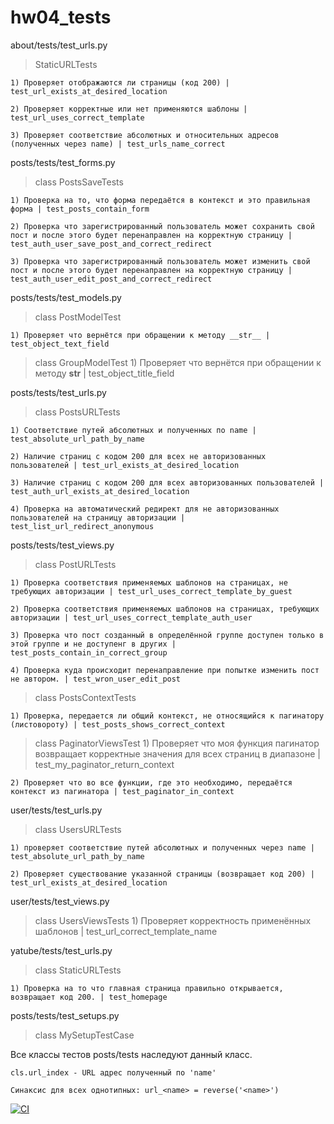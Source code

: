 # hw04_tests

about/tests/test_urls.py

> StaticURLTests

	1) Проверяет отображаются ли страницы (код 200) | test_url_exists_at_desired_location

	2) Проверяет корректные или нет применяются шаблоны | test_url_uses_correct_template

	3) Проверяет соответствие абсолютных и относительных адресов (полученных через name) | test_urls_name_correct



posts/tests/test_forms.py

> class PostsSaveTests

	1) Проверка на то, что форма передаётся в контекст и это правильная форма | test_posts_contain_form

	2) Проверка что зарегистрированный пользователь может сохранить свой пост и после этого будет перенаправлен на корректную страницу | test_auth_user_save_post_and_correct_redirect

	3) Проверка что зарегистрированный пользователь может изменить свой пост и после этого будет перенаправлен на корректную страницу | test_auth_user_edit_post_and_correct_redirect



posts/tests/test_models.py

> class PostModelTest

	1) Проверяет что вернётся при обращении к методу __str__ | test_object_text_field


> class GroupModelTest
	1) Проверяет что вернётся при обращении к методу __str__ | test_object_title_field


posts/tests/test_urls.py

> class PostsURLTests

	1) Соответствие путей абсолютных и полученных по name | test_absolute_url_path_by_name

	2) Наличие страниц с кодом 200 для всех не авторизованных пользователей | test_url_exists_at_desired_location

	3) Наличие страниц с кодом 200 для всех авторизованных пользователей | test_auth_url_exists_at_desired_location

	4) Проверка на автоматический редирект для не авторизованных пользователей на страницу авторизации | test_list_url_redirect_anonymous


posts/tests/test_views.py

> class PostURLTests

	1) Проверка соответствия применяемых шаблонов на страницах, не требующих авторизации | test_url_uses_correct_template_by_guest

	2) Проверка соответствия применяемых шаблонов на страницах, требующих авторизации | test_url_uses_correct_template_auth_user

	3) Проверка что пост созданный в определённой группе доступен только в этой группе и не доступенг в других | test_posts_contain_in_correct_group

	4) Проверка куда происходит перенаправление при попытке изменить пост не автором. | test_wron_user_edit_post

> class PostsContextTests

	1) Проверка, передается ли общий контекст, не относящийся к пагинатору (листовороту) | test_posts_shows_correct_context

> class PaginatorViewsTest
	1) Проверяет что моя функция пагинатор возвращает корректные значения для всех страниц в диапазоне | test_my_paginator_return_context

	2) Проверяет что во все функции, где это необходимо, передаётся контекст из пагинатора | test_paginator_in_context


user/tests/test_urls.py

> class UsersURLTests

	1) проверяет соответствие путей абсолютных и полученных через name | test_absolute_url_path_by_name

	2) Проверяет существование указанной страницы (возвращает код 200) | test_url_exists_at_desired_location


user/tests/test_views.py
> class UsersViewsTests
	1) Проверяет корректность применённых шаблонов | test_url_correct_template_name


yatube/tests/test_urls.py

> class StaticURLTests

	1) Проверка на то что главная страница правильно открывается, возвращает код 200. | test_homepage


posts/tests/test_setups.py

> class MySetupTestCase

Все классы тестов posts/tests наследуют данный класс.

	cls.url_index - URL адрес полученный по 'name'

	Синаксис для всех однотипных: url_<name> = reverse('<name>')

[![CI](https://github.com/yandex-praktikum/hw04_tests/actions/workflows/python-app.yml/badge.svg?branch=master)](https://github.com/yandex-praktikum/hw04_tests/actions/workflows/python-app.yml)
